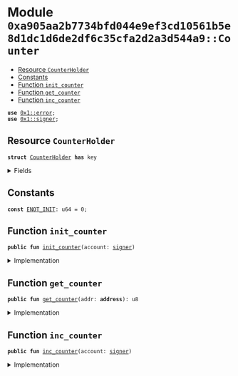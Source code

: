 
<a name="0xa905aa2b7734bfd044e9ef3cd10561b5e8d1dc1d6de2df6c35cfa2d2a3d544a9_Counter"></a>

# Module `0xa905aa2b7734bfd044e9ef3cd10561b5e8d1dc1d6de2df6c35cfa2d2a3d544a9::Counter`



-  [Resource `CounterHolder`](#0xa905aa2b7734bfd044e9ef3cd10561b5e8d1dc1d6de2df6c35cfa2d2a3d544a9_Counter_CounterHolder)
-  [Constants](#@Constants_0)
-  [Function `init_counter`](#0xa905aa2b7734bfd044e9ef3cd10561b5e8d1dc1d6de2df6c35cfa2d2a3d544a9_Counter_init_counter)
-  [Function `get_counter`](#0xa905aa2b7734bfd044e9ef3cd10561b5e8d1dc1d6de2df6c35cfa2d2a3d544a9_Counter_get_counter)
-  [Function `inc_counter`](#0xa905aa2b7734bfd044e9ef3cd10561b5e8d1dc1d6de2df6c35cfa2d2a3d544a9_Counter_inc_counter)


<pre><code><b>use</b> <a href="">0x1::error</a>;
<b>use</b> <a href="">0x1::signer</a>;
</code></pre>



<a name="0xa905aa2b7734bfd044e9ef3cd10561b5e8d1dc1d6de2df6c35cfa2d2a3d544a9_Counter_CounterHolder"></a>

## Resource `CounterHolder`



<pre><code><b>struct</b> <a href="Counter.md#0xa905aa2b7734bfd044e9ef3cd10561b5e8d1dc1d6de2df6c35cfa2d2a3d544a9_Counter_CounterHolder">CounterHolder</a> <b>has</b> key
</code></pre>



<details>
<summary>Fields</summary>


<dl>
<dt>
<code>counter: u8</code>
</dt>
<dd>

</dd>
</dl>


</details>

<a name="@Constants_0"></a>

## Constants


<a name="0xa905aa2b7734bfd044e9ef3cd10561b5e8d1dc1d6de2df6c35cfa2d2a3d544a9_Counter_ENOT_INIT"></a>



<pre><code><b>const</b> <a href="Counter.md#0xa905aa2b7734bfd044e9ef3cd10561b5e8d1dc1d6de2df6c35cfa2d2a3d544a9_Counter_ENOT_INIT">ENOT_INIT</a>: u64 = 0;
</code></pre>



<a name="0xa905aa2b7734bfd044e9ef3cd10561b5e8d1dc1d6de2df6c35cfa2d2a3d544a9_Counter_init_counter"></a>

## Function `init_counter`



<pre><code><b>public</b> <b>fun</b> <a href="Counter.md#0xa905aa2b7734bfd044e9ef3cd10561b5e8d1dc1d6de2df6c35cfa2d2a3d544a9_Counter_init_counter">init_counter</a>(account: <a href="">signer</a>)
</code></pre>



<details>
<summary>Implementation</summary>


<pre><code><b>public</b> entry <b>fun</b> <a href="Counter.md#0xa905aa2b7734bfd044e9ef3cd10561b5e8d1dc1d6de2df6c35cfa2d2a3d544a9_Counter_init_counter">init_counter</a>(account: <a href="">signer</a>)
<b>acquires</b> <a href="Counter.md#0xa905aa2b7734bfd044e9ef3cd10561b5e8d1dc1d6de2df6c35cfa2d2a3d544a9_Counter_CounterHolder">CounterHolder</a> {
    <b>let</b> counter: u8 = 0;
    <b>let</b> account_addr = <a href="_address_of">signer::address_of</a>(&account);
    <b>if</b> (!<b>exists</b>&lt;<a href="Counter.md#0xa905aa2b7734bfd044e9ef3cd10561b5e8d1dc1d6de2df6c35cfa2d2a3d544a9_Counter_CounterHolder">CounterHolder</a>&gt;(account_addr)) {
        <b>move_to</b>(&account, <a href="Counter.md#0xa905aa2b7734bfd044e9ef3cd10561b5e8d1dc1d6de2df6c35cfa2d2a3d544a9_Counter_CounterHolder">CounterHolder</a> {
            counter,
        })
    } <b>else</b> {
        <b>let</b> old_counter_holder = <b>borrow_global_mut</b>&lt;<a href="Counter.md#0xa905aa2b7734bfd044e9ef3cd10561b5e8d1dc1d6de2df6c35cfa2d2a3d544a9_Counter_CounterHolder">CounterHolder</a>&gt;(account_addr);
        old_counter_holder.counter = 0;
    }
}
</code></pre>



</details>

<a name="0xa905aa2b7734bfd044e9ef3cd10561b5e8d1dc1d6de2df6c35cfa2d2a3d544a9_Counter_get_counter"></a>

## Function `get_counter`



<pre><code><b>public</b> <b>fun</b> <a href="Counter.md#0xa905aa2b7734bfd044e9ef3cd10561b5e8d1dc1d6de2df6c35cfa2d2a3d544a9_Counter_get_counter">get_counter</a>(addr: <b>address</b>): u8
</code></pre>



<details>
<summary>Implementation</summary>


<pre><code><b>public</b> <b>fun</b> <a href="Counter.md#0xa905aa2b7734bfd044e9ef3cd10561b5e8d1dc1d6de2df6c35cfa2d2a3d544a9_Counter_get_counter">get_counter</a>(addr: <b>address</b>): u8 <b>acquires</b> <a href="Counter.md#0xa905aa2b7734bfd044e9ef3cd10561b5e8d1dc1d6de2df6c35cfa2d2a3d544a9_Counter_CounterHolder">CounterHolder</a> {
    <b>assert</b>!(<b>exists</b>&lt;<a href="Counter.md#0xa905aa2b7734bfd044e9ef3cd10561b5e8d1dc1d6de2df6c35cfa2d2a3d544a9_Counter_CounterHolder">CounterHolder</a>&gt;(addr), <a href="_not_found">error::not_found</a>(<a href="Counter.md#0xa905aa2b7734bfd044e9ef3cd10561b5e8d1dc1d6de2df6c35cfa2d2a3d544a9_Counter_ENOT_INIT">ENOT_INIT</a>));
    *&<b>borrow_global</b>&lt;<a href="Counter.md#0xa905aa2b7734bfd044e9ef3cd10561b5e8d1dc1d6de2df6c35cfa2d2a3d544a9_Counter_CounterHolder">CounterHolder</a>&gt;(addr).counter
}
</code></pre>



</details>

<a name="0xa905aa2b7734bfd044e9ef3cd10561b5e8d1dc1d6de2df6c35cfa2d2a3d544a9_Counter_inc_counter"></a>

## Function `inc_counter`



<pre><code><b>public</b> <b>fun</b> <a href="Counter.md#0xa905aa2b7734bfd044e9ef3cd10561b5e8d1dc1d6de2df6c35cfa2d2a3d544a9_Counter_inc_counter">inc_counter</a>(account: <a href="">signer</a>)
</code></pre>



<details>
<summary>Implementation</summary>


<pre><code><b>public</b> entry <b>fun</b> <a href="Counter.md#0xa905aa2b7734bfd044e9ef3cd10561b5e8d1dc1d6de2df6c35cfa2d2a3d544a9_Counter_inc_counter">inc_counter</a>(account: <a href="">signer</a>)
<b>acquires</b> <a href="Counter.md#0xa905aa2b7734bfd044e9ef3cd10561b5e8d1dc1d6de2df6c35cfa2d2a3d544a9_Counter_CounterHolder">CounterHolder</a> {
    <b>let</b> account_addr = <a href="_address_of">signer::address_of</a>(&account);
    <b>let</b> counter = <b>borrow_global_mut</b>&lt;<a href="Counter.md#0xa905aa2b7734bfd044e9ef3cd10561b5e8d1dc1d6de2df6c35cfa2d2a3d544a9_Counter_CounterHolder">CounterHolder</a>&gt;(account_addr);
    counter.counter = counter.counter + 1
}
</code></pre>



</details>
